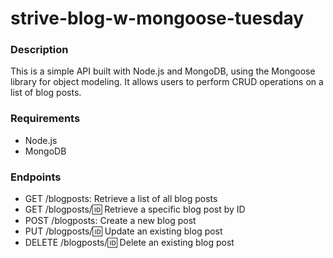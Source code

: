 # strive-blog-w-mongoose-tuesday

### Description

This is a simple API built with Node.js and MongoDB, using the Mongoose library for object modeling. It allows users to perform CRUD operations on a list of blog posts.

### Requirements

* Node.js
* MongoDB

### Endpoints

* GET /blogposts: Retrieve a list of all blog posts
* GET /blogposts/:id: Retrieve a specific blog post by ID
* POST /blogposts: Create a new blog post
* PUT /blogposts/:id: Update an existing blog post
* DELETE /blogposts/:id: Delete an existing blog post
